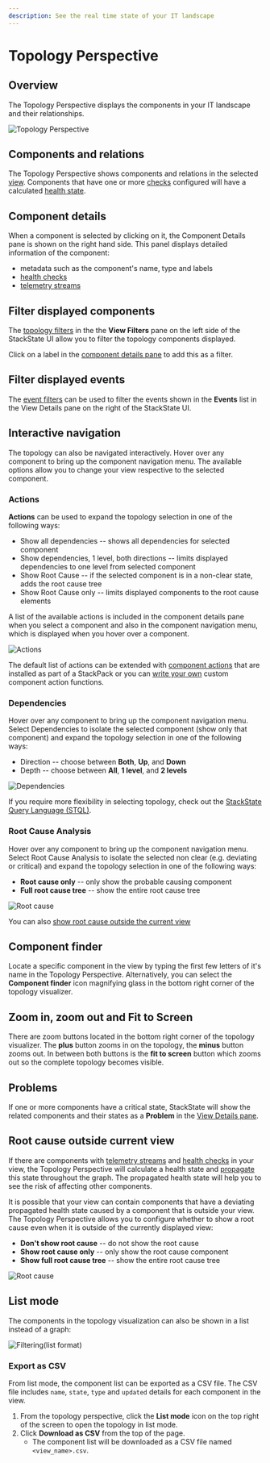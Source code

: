 ```yaml
---
description: See the real time state of your IT landscape
---
```


# Topology Perspective

## Overview

The Topology Perspective displays the components in your IT landscape and their relationships.

![Topology Perspective](/.gitbook/assets/v43_topoview1.png)

## Components and relations

The Topology Perspective shows components and relations in the selected [view](/use/views.md). Components that have one or more [checks](/configure/telemetry/checks_and_streams.md#checks) configured will have a calculated [health state](/configure/topology/propagation.md).

## Component details

When a component is selected by clicking on it, the Component Details pane is shown on the right hand side. This panel displays detailed information of the component:

* metadata such as the component's name, type and labels
* [health checks](/configure/telemetry/checks_and_streams.md#checks)
* [telemetry streams](/configure/telemetry/checks_and_streams.md#data-streams)

## Filter displayed components

The [topology filters](/use/view_filters.md#filter-topology) in the the **View Filters** pane on the left side of the StackState UI allow you to filter the topology components displayed. 

Click on a label in the [component details pane](#component-details) to add this as a filter.

## Filter displayed events

The [event filters](/use/view_filters.md#filter-events) can be used to filter the events shown in the **Events** list in the View Details pane on the right of the StackState UI.

## Interactive navigation

The topology can also be navigated interactively. Hover over any component to bring up the component navigation menu. The available options allow you to change your view respective to the selected component.

### Actions

**Actions** can be used to expand the topology selection in one of the following ways:

* Show all dependencies -- shows all dependencies for selected component
* Show dependencies, 1 level, both directions -- limits displayed dependencies to one level from selected component
* Show Root Cause -- if the selected component is in a non-clear state, adds the root cause tree
* Show Root Cause only -- limits displayed components to the root cause elements

A list of the available actions is included in the component details pane when you select a component and also in the component navigation menu, which is displayed when you hover over a component.

![Actions](/.gitbook/assets/v43_actions.png)

The default list of actions can be extended with [component actions](/configure/topology/component_actions.md) that are installed as part of a StackPack or you can [write your own](/configure/topology/how_to_configure_component_actions.md) custom component action functions.

### Dependencies

Hover over any component to bring up the component navigation menu. Select Dependencies to isolate the selected component \(show only that component\) and expand the topology selection in one of the following ways:

* Direction -- choose between **Both**, **Up**, and **Down**
* Depth -- choose between **All**, **1 level**, and **2 levels**

![Dependencies](/.gitbook/assets/dependencies.png)

If you require more flexibility in selecting topology, check out the [StackState Query Language \(STQL\)](/develop/reference/stql_reference.md).

### Root Cause Analysis

Hover over any component to bring up the component navigation menu. Select Root Cause Analysis to isolate the selected non clear \(e.g. deviating or critical\) and expand the topology selection in one of the following ways:

* **Root cause only** -- only show the probable causing component
* **Full root cause tree** --  show the entire root cause tree

![Root cause](/.gitbook/assets/root_cause_analysis.png)

You can also [show root cause outside the current view](topology-perspective.md#root-cause-outside-current-view)

## Component finder

Locate a specific component in the view by typing the first few letters of it's name in the Topology Perspective. Alternatively, you can select the **Component finder** icon magnifying glass in the bottom right corner of the topology visualizer.

## Zoom in, zoom out and Fit to Screen

There are zoom buttons located in the bottom right corner of the topology visualizer. The **plus** button zooms in on the topology, the **minus** button zooms out. In between both buttons is the **fit to screen** button which zooms out so the complete topology becomes visible.

## Problems

If one or more components have a critical state, StackState will show the related components and their states as a **Problem** in the [View Details pane](./#the-view-details-pane).

## Root cause outside current view

If there are components with [telemetry streams](/configure/telemetry/checks_and_streams.md#data-streams) and [health checks](/configure/telemetry/checks_and_streams.md#checks) in your view, the Topology Perspective will calculate a health state and [propagate](/configure/topology/propagation.md) this state throughout the graph. The propagated health state will help you to see the risk of affecting other components.

It is possible that your view can contain components that have a deviating propagated health state caused by a component that is outside your view. The Topology Perspective allows you to configure whether to show a root cause even when it is outside of the currently displayed view:

* **Don't show root cause** -- do not show the root cause
* **Show root cause only** -- only show the root cause component
* **Show full root cause tree** -- show the entire root cause tree

![Root cause](/.gitbook/assets/v43_show_full_root_cause_tree.png)

## List mode

The components in the topology visualization can also be shown in a list instead of a graph:

![Filtering\(list format\)](/.gitbook/assets/v43_list_mode.png)

### Export as CSV

From list mode, the component list can be exported as a CSV file. The CSV file includes `name`, `state`, `type` and `updated` details for each component in the view.

1. From the topology perspective, click the **List mode** icon on the top right of the screen to open the topology in list mode.
2. Click **Download as CSV** from the top of the page.
    - The component list will be downloaded as a CSV file named `<view_name>.csv`.
